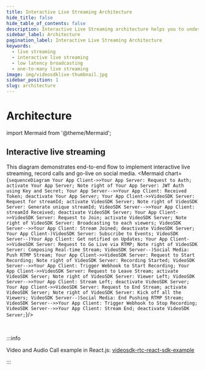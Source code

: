 ```yaml
---
title: Interactive Live Streaming Architecture
hide_title: false
hide_table_of_contents: false
description: Interactive Live Streaming architecture helps you to understand how to implement scalable product with all the features.
sidebar_label: Architecture
pagination_label: Interactive Live Streaming Architecture
keywords:
  - live streaming
  - interactive live streaming
  - low latency broadcasting
  - one-to-many live streaming
image: img/videosdklive-thumbnail.jpg
sidebar_position: 1
slug: architecture
---
```


# Architecture

import Mermaid from '@theme/Mermaid';

## Interactive live streaming

This diagram demonstrates end-to-end flow to implement interactive live streaming, record calls and go-live on social media.
<Mermaid chart={`sequenceDiagram Your App Client->>Your App Server: Request to Auth; activate Your App Server; Note right of Your App Server: JWT Auth using Key and Secret; Your App Server-->>Your App Client: Received Token; deactivate Your App Server; Your App Client->>VideoSDK Server: Request for streamId; activate VideoSDK Server; Note right of VideoSDK Server: Generate unique streamId; VideoSDK Server-->>Your App Client: streamId Received; deactivate VideoSDK Server; Your App Client->>VideoSDK Server: Request to Join; activate VideoSDK Server; Note right of VideoSDK Server: Broadcasting to each viewers; VideoSDK Server-->>Your App Client: Stream Joined; deactivate VideoSDK Server; Your App Client-)VideoSDK Server: Subscribe to Events; VideoSDK Server--)Your App Client: Get notified on Updates; Your App Client->>VideoSDK Server: Request to Go Live via RTMP; Note right of VideoSDK Server: Composing Real-time Stream; VideoSDK Server--)Social Media: Push RTMP Stream; Your App Client->>VideoSDK Server: Request to Start Recording; Note right of VideoSDK Server: Recording Started; VideoSDK Server-->>Your App Client: Trigger Webhook to Start Recording; Your App Client->>VideoSDK Server: Request to Leave Stream; activate VideoSDK Server; Note right of VideoSDK Server: Viewer Left; VideoSDK Server-->>Your App Client: Stream Left; deactivate VideoSDK Server; Your App Client->>VideoSDK Server: Request to End Stream; activate VideoSDK Server; Note right of VideoSDK Server: Kick off all the Viewers; VideoSDK Server--)Social Media: End Pushing RTMP Stream; VideoSDK Server-->>Your App Client: Trigger Webhook to Stop Recording; VideoSDK Server-->>Your App Client: Stream End; deactivate VideoSDK Server;`}/>

<br/>

:::info

Video and Audio Call example in React.js: [videosdk-rtc-react-sdk-example](https://github.com/videosdk-live/videosdk-rtc-react-sdk-example)

:::
